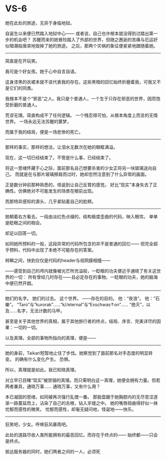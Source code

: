# VS-6  
她在此处的旅途，无异于身临地狱。

自诞生以来便已然踏入地狱中心——
或者说，自己也许根本就没得到过踏出第一步的机会吧？
苏醒而来的她冒险踏入了外部的世界，但随之邂逅的苦痛与厄运好似暗潮般唐突地毁掉了她的旅途。
之后，那两个灾祸的象征便紧紧地跟随着她。

------

简直是在开玩笑。

我可是个好女孩。她于心中自言自语。

这身漆黑的衣裙本就不该代表我的存在。这些黑暗的回忆始终折磨着我，可我又不是它们的同类。

我根本不是个“邪恶”之人。我只是个普通人，一个生于只存在邪恶的世界，因而饱受折磨的普通人。

荒谬无理。简直构成不了任何逻辑。
一个残忍得可怕，从根本角度上而言的无情世界。
一场永远无法苏醒的噩梦。

而属于我的结局，便是一场悲惨的死亡。

------

那样的事实，那样的想法，让泪水无数次在她的眼眶满溢。

现在，这一切已经结束了。不管是什么事，已经结束了。

将这一思绪怀藏于心之际，面前那名自己想要杀害的少女正将另一块玻璃送向自己。
而就是在与那片玻璃擦肩而过时，她却忽然注意到了什么异常的画面。

正是数分钟前那种熟悉的，怪诞到让自己反胃的感觉。
好比“现实”本身失去了正确性。仿佛绝对不可能发生的场景在眼前出现。

而那特异感知的源头，几乎紧贴着自己的脸颊。

------

她朝着右方看去。一段由淡红色点缀的，结构极度歪曲的代码，映入眼帘。
单单是眨眼之间的相会。

却足以回答一切。

如同她所预料的一般，这段异常的代码所包含的并不是普通的回忆——
但完全超乎预料，代码中出现了本绝不可能存在的答案。

转瞬之间，快到仅仅是代码的header与视网膜相撞——

——感受到自己的颅内就像被光芒所充溢般，一眨眼的功夫便近乎通晓了有关这世界的一切：
所有曾经几时存在——且必定存在的事物。一眨眼的功夫，她的脑海中便已然开朗。

------

她们的名字。
她们的过去。
这个世界。
——存在的目的。
他：“夜浪”。
他：“石樂”。
“Taro”与“kurorak”……“k//eternal”与“Exschwas↑on”……
“绝灭”，以及……名字，无法计数的马甲。

甚至是关乎其他世界的真相，属于其他旅行者的终点，结局、序言、完美详尽的因果：一切的一切。

以及真理。全部的事物所指向的真理，便是——

------

她的身前，Taikari短暂地止住了步伐。她察觉到了面前那名对手态度的明显转变。
的确有什么变化产生。
恐惧。

所以，真理就是如此。我已知晓真理。

对立早已目睹“现实”被禁锢的真理。而只需明白这一真理，她便会拥有力量。但若两者兼具，通晓万事……
通晓万事，又有什么用？

本已凝固的思绪，如同被再次强行乱搅一番。
那股盘踞于她胸腔内的无尽苦涩逐渐一路蔓延而上，沾染了自己的舌根，钻入牙缝之中。
她的嘴唇扭曲得好似一抹忧郁而感性的微笑。
忧郁而感性，却毫无疑问地，怪诞地——快乐。

------

狂笑吧，少女。呼唤狂风暴雨吧。

此处的道路尽收人类所能拥有的最恶回忆。而存在于终点的——
始终都——只会是终点。

抵达服务器的同时，她们两者之间的一人，必须死

